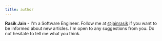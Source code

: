 ```yaml
---
title: author
---
```


**Rasik Jain** - I'm a Software Engineer. Follow me at [@jainrasik](https://twitter.com/jainrasik) if you want to be informed about new articles. I'm open to any suggestions from you. Do not hesitate to tell me what you think.
